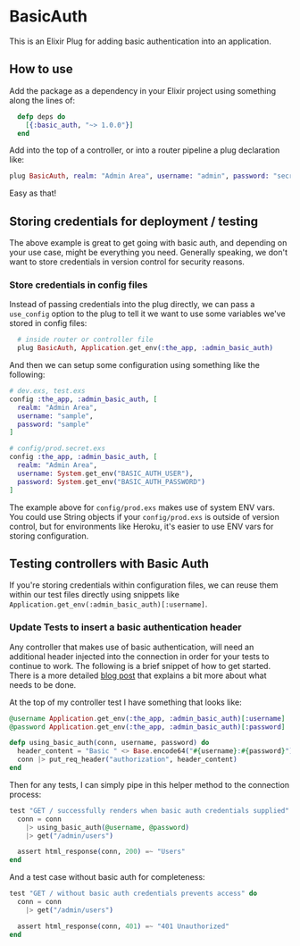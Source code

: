 # BasicAuth

This is an Elixir Plug for adding basic authentication into an application.

## How to use

Add the package as a dependency in your Elixir project using something along the lines of:
```elixir
  defp deps do
    [{:basic_auth, "~> 1.0.0"}]
  end
```

Add into the top of a controller, or into a router pipeline a plug declaration like:
```elixir
plug BasicAuth, realm: "Admin Area", username: "admin", password: "secret"
```

Easy as that!

## Storing credentials for deployment / testing

The above example is great to get going with basic auth, and depending on your use case,
might be everything you need. Generally speaking, we don't want to store credentials in version
control for security reasons.

### Store credentials in config files

Instead of passing credentials into the plug directly, we can pass a `use_config` option to the plug to tell
it we want to use some variables we've stored in config files:

```elixir
  # inside router or controller file
  plug BasicAuth, Application.get_env(:the_app, :admin_basic_auth)
```

And then we can setup some configuration using something like the following:

```elixir
# dev.exs, test.exs
config :the_app, :admin_basic_auth, [
  realm: "Admin Area",
  username: "sample",
  password: "sample"
]
```

```elixir
# config/prod.secret.exs
config :the_app, :admin_basic_auth, [
  realm: "Admin Area",
  username: System.get_env("BASIC_AUTH_USER"),
  password: System.get_env("BASIC_AUTH_PASSWORD")
]
```

The example above for `config/prod.exs` makes use of system ENV vars. You could use String objects
if your `config/prod.exs` is outside of version control, but for environments like Heroku, it's easier
to use ENV vars for storing configuration.

## Testing controllers with Basic Auth

If you're storing credentials within configuration files, we can reuse them within our test files
directly using snippets like `Application.get_env(:admin_basic_auth)[:username]`.

### Update Tests to insert a basic authentication header

Any controller that makes use of basic authentication, will need an additional header injected into
the connection in order for your tests to continue to work. The following is a brief snippet of how
to get started. There is a more detailed
[blog post](http://www.cultivatehq.com/posts/add-basic-authentication-to-a-phoenix-application/) that
explains a bit more about what needs to be done.

At the top of my controller test I have something that looks like:

```elixir
@username Application.get_env(:the_app, :admin_basic_auth)[:username]
@password Application.get_env(:the_app, :admin_basic_auth)[:password]

defp using_basic_auth(conn, username, password) do
  header_content = "Basic " <> Base.encode64("#{username}:#{password}")
  conn |> put_req_header("authorization", header_content)
end
```

Then for any tests, I can simply pipe in this helper method to the connection process:
```elixir
test "GET / successfully renders when basic auth credentials supplied" do
  conn = conn
    |> using_basic_auth(@username, @password)
    |> get("/admin/users")

  assert html_response(conn, 200) =~ "Users"
end
```

And a test case without basic auth for completeness:
```elixir
test "GET / without basic auth credentials prevents access" do
  conn = conn
    |> get("/admin/users")

  assert html_response(conn, 401) =~ "401 Unauthorized"
end
```
